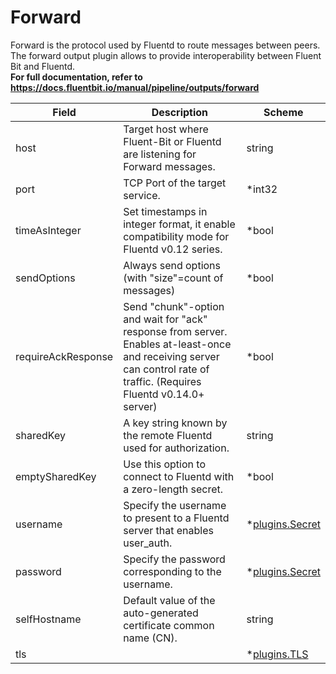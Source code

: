 # Forward

Forward is the protocol used by Fluentd to route messages between peers. <br /> The forward output plugin allows to provide interoperability between Fluent Bit and Fluentd. <br /> **For full documentation, refer to https://docs.fluentbit.io/manual/pipeline/outputs/forward**


| Field | Description | Scheme |
| ----- | ----------- | ------ |
| host | Target host where Fluent-Bit or Fluentd are listening for Forward messages. | string |
| port | TCP Port of the target service. | *int32 |
| timeAsInteger | Set timestamps in integer format, it enable compatibility mode for Fluentd v0.12 series. | *bool |
| sendOptions | Always send options (with \"size\"=count of messages) | *bool |
| requireAckResponse | Send \"chunk\"-option and wait for \"ack\" response from server. Enables at-least-once and receiving server can control rate of traffic. (Requires Fluentd v0.14.0+ server) | *bool |
| sharedKey | A key string known by the remote Fluentd used for authorization. | string |
| emptySharedKey | Use this option to connect to Fluentd with a zero-length secret. | *bool |
| username | Specify the username to present to a Fluentd server that enables user_auth. | *[plugins.Secret](../secret.md) |
| password | Specify the password corresponding to the username. | *[plugins.Secret](../secret.md) |
| selfHostname | Default value of the auto-generated certificate common name (CN). | string |
| tls |  | *[plugins.TLS](../tls.md) |
